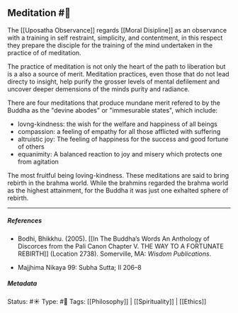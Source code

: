 ## Meditation  #🧠 
 
The [[Uposatha Observance]] regards [[Moral Disipline]] as an observance with a training in self restraint, simplicity, and contentment, in this respect they prepare the disciple for the training of the mind undertaken in the practice of of meditation. 

The practice of meditation is not only the heart of the path to liberation but is a also a source of merit. Meditation practices, even those that do not lead directy to insight, help purify the grosser levels of mental defilement and uncover deeper demensions of the minds purity and radiance. 

There are four meditations that produce mundane merit refered to by the Buddha as the "devine abodes" or "immesurable states", which include:

- lovng-kindness: the wish for the welfare and happiness of all beings
- compassion: a feeling of empathy for all those afflicted with suffering
- altruistic joy: The feeling of happiness for the success and good fortune of others
- equanimity: A balanced reaction to joy and misery which protects one from agitation

The most fruitful being loving-kindness. These meditations are said to bring rebirth in the brahma world. While the brahmins regarded the brahma world as the highest attainment, for the Buddha it was just one exhalted sphere of rebirth.

___

##### References

- Bodhi, Bhikkhu. (2005). [[In The Buddha’s Words An Anthology of Discorces from the Pali Canon Chapter V. THE WAY TO A FORTUNATE REBIRTH]] (Location 2738). Somerville, MA: _Wisdom Publications_.

- Majjhima Nikaya 99: Subha Sutta; II 206–8

##### Metadata
Status: #☀️ 
Type: #🔵 
Tags: [[Philosophy]] | [[Spirituality]] | [[Ethics]]